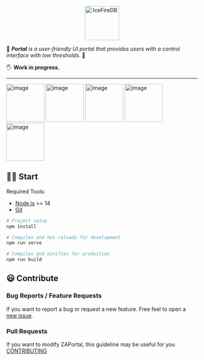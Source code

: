 <!--
 * @Author: gitsrc
 * @Date: 2022-07-04 01:58:04
 * @LastEditors: gitsrc
 * @LastEditTime: 2022-07-04 02:31:49
 * @FilePath: /cloudslit/portal/README.md
-->
<p align="center">
<img 
    src="https://res.cloudinary.com/malloc/image/upload/v1656912975/cloudslit/cloudslit_kaj9ce.png" 
    height="90" border="0" alt="IceFireDB">
</p>

🌈 _**Portal** is a user-friendly UI portal that provides users with a control interface with low thresholds._ 🌈

🖐️ **Work in progress.**

---

<p float="left">
<img height="100" alt="image" src="https://user-images.githubusercontent.com/34047788/177100998-698293d2-b305-468c-b2f6-64c19e416430.png">

<img height="100" alt="image" src="https://user-images.githubusercontent.com/9459488/165663563-5888b2d4-054b-466f-a974-29da8f935552.png">
    
<img height="100" alt="image" src="https://user-images.githubusercontent.com/9459488/165664165-95a3b07b-0626-4dd1-aa01-3a98429a4569.png">

<img height="100" alt="image" src="https://user-images.githubusercontent.com/9459488/165664296-e1c35514-2add-4322-b4e9-fdf0080997bd.png">

<img height="100" alt="image" src="https://user-images.githubusercontent.com/9459488/165664198-1cd4a4c4-fba8-4151-9b51-f3a3798fd23b.png">
</p>

## 💪🏻 Start

Required Tools: 
- [Node.js](https://nodejs.org/en/download/) >= 14
- [Git](https://git-scm.com/downloads) 


```bash
# Project setup
npm install

# Compiles and hot-reloads for development
npm run serve

# Compiles and minifies for production
npm run build
```

## 😃 Contribute

### Bug Reports / Feature Requests
If you want to report a bug or request a new feature. Free feel to open a [new issue](https://github.com/CloudSlit/cloudslit/pulls).

### Pull Requests

If you want to modify ZAPortal, this guideline may be useful for you [CONTRIBUTING](https://github.com/CloudSlit/cloudslit/blob/main/portal/CONTRIBUTING.md)

